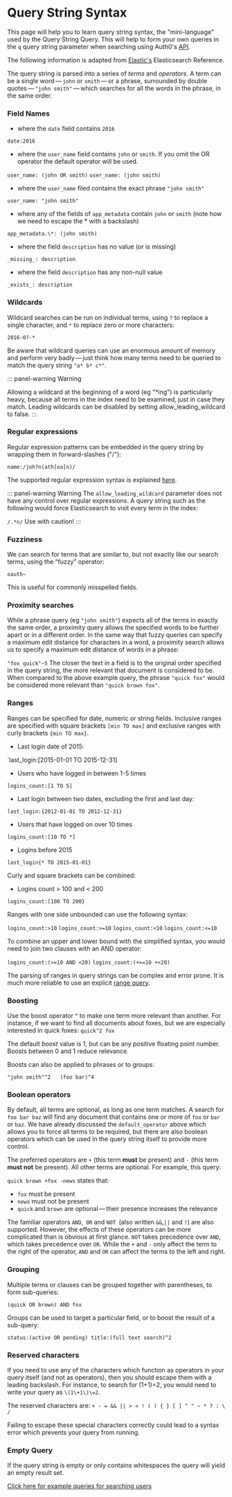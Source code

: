 # Query String Syntax

This page will help you to learn query string syntax, the "mini-language" used by the Query String Query. This will help to form your own queries in the `q` query string parameter when searching using Auth0's [API](/api/v2).

The following information is adapted from [Elastic's](elastic.co) Elasticsearch Reference.

The query string is parsed into a series of *terms* and *operators*. A term can be a single word — `john` or `smith` — or a phrase, surrounded by double quotes — `"john smith"` — which searches for all the words in the phrase, in the same order.

### Field Names

* where the `date` field contains `2016`

`date:2016`

* where the `user_name` field contains `john` or `smith`. If you omit the OR operator the default operator will be used. 

`user_name: (john OR smith)`
`user_name: (john smith)`

* where the `user_name` filed contains the exact phrase `"john smith"`

`user_name: "john smith"`
* where any of the fields of `app_metadata` contain `john` or `smith` (note how we need to escape the * with a backslash)

`app_metadata.\*: (john smith)`

* where the field `description` has no value (or is missing)

`_missing_: description`

* where the field `description` has any non-null value

`_exists_: description`

### Wildcards
Wildcard searches can be run on individual terms, using `?` to replace a single character, and `*` to replace zero or more characters:

`2016-0?-*`

Be aware that wildcard queries can use an enormous amount of memory and perform very badly — just think how many terms need to be queried to match the query string `"a* b* c*"`.

::: panel-warning Warning

Allowing a wildcard at the beginning of a word (eg "\*ing") is particularly heavy, because all terms in the index need to be examined, just in case they match. Leading wildcards can be disabled by setting allow_leading_wildcard to false.
:::

### Regular expressions

Regular expression patterns can be embedded in the query string by wrapping them in forward-slashes ("/"):

`name:/joh?n(ath[oa]n)/`

The supported regular expression syntax is explained [here](https://www.elastic.co/guide/en/elasticsearch/reference/current/query-dsl-regexp-query.html#regexp-syntax).

::: panel-warning Warning
The `allow_leading_wildcard` parameter does not have any control over regular expressions. A query string such as the following would force Elasticsearch to visit every term in the index:

`/.*n/`
Use with caution!
:::

### Fuzziness
We can search for terms that are similar to, but not exactly like our search terms, using the “fuzzy” operator:

`oauth~`

This is useful for commonly misspelled fields.

### Proximity searches
While a phrase query (eg `"john smith"`) expects all of the terms in exactly the same order, a proximity query allows the specified words to be further apart or in a different order. In the same way that fuzzy queries can specify a maximum edit distance for characters in a word, a proximity search allows us to specify a maximum edit distance of words in a phrase:

`"fox quick"~5`
The closer the text in a field is to the original order specified in the query string, the more relevant that document is considered to be. When compared to the above example query, the phrase `"quick fox"` would be considered more relevant than `"quick brown fox"`.

### Ranges
Ranges can be specified for date, numeric or string fields. Inclusive ranges are specified with square brackets `[min TO max]` and exclusive ranges with curly brackets `{min TO max}`.

* Last login date of 2015:

`last_login:[2015-01-01 TO 2015-12-31]

* Users who have logged in between 1-5 times

`logins_count:[1 TO 5]`

* Last login between two dates, excluding the first and last day:

`last_login:{2012-01-01 TO 2012-12-31}`

* Users that have logged on over 10 times

`logins_count:[10 TO *]`

* Logins before 2015

`last_login{* TO 2015-01-01}`

Curly and square brackets can be combined:

* Logins count > 100 and < 200 

`logins_count:[100 TO 200}`

Ranges with one side unbounded can use the following syntax:

`logins_count:>10`
`logins_count:>=10`
`logins_count:<10`
`logins_count:<=10`

To combine an upper and lower bound with the simplified syntax, you would need to join two clauses with an AND operator:

`logins_count:(>=10 AND <20)`
`logins_count:(+>=10 +<20)`

The parsing of ranges in query strings can be complex and error prone. It is much more reliable to use an explicit [range query](https://www.elastic.co/guide/en/elasticsearch/reference/current/query-dsl-range-query.html).

### Boosting
Use the boost operator ^ to make one term more relevant than another. For instance, if we want to find all documents about foxes, but we are especially interested in quick foxes:
`quick^2 fox`

The default *boost* value is 1, but can be any positive floating point number. Boosts between 0 and 1 reduce relevance.

Boosts can also be applied to phrases or to groups:

`"john smith"^2   (foo bar)^4`

### Boolean operators
By default, all terms are optional, as long as one term matches. A search for `foo bar baz` will find any document that contains one or more of `foo` or `bar` or `baz`. We have already discussed the `default_operator` above which allows you to force all terms to be required, but there are also boolean operators which can be used in the query string itself to provide more control.

The preferred operators are `+` (this term **must** be present) and `-` (this term **must not** be present). All other terms are optional. For example, this query:

`quick brown +fox -news`
states that:

* `fox` must be present
* `news` must not be present
* `quick` and `brown` are optional — their presence increases the relevance

The familiar operators `AND`,` OR` and `NOT `(also written `&&`,`||` and `!`) are also supported. However, the effects of these operators can be more complicated than is obvious at first glance. `NOT` takes precedence over `AND`, which takes precedence over `OR`. While the `+` and `-` only affect the term to the right of the operator, `AND` and `OR` can affect the terms to the left and right.

### Grouping

Multiple terms or clauses can be grouped together with parentheses, to form sub-queries:

`(quick OR brown) AND fox`

Groups can be used to target a particular field, or to boost the result of a sub-query:

`status:(active OR pending) title:(full text search)^2`

### Reserved characters

If you need to use any of the characters which function as operators in your query itself (and not as operators), then you should escape them with a leading backslash. For instance, to search for (1+1)=2, you would need to write your query as `\(1\+1\)\=2`.

The reserved characters are: `+ - = && || > < ! ( ) { } [ ] ^ " ~ * ? : \ /`

Failing to escape these special characters correctly could lead to a syntax error which prevents your query from running.

### Empty Query

If the query string is empty or only contains whitespaces the query will yield an empty result set.

[Click here for example queries for searching users](/api/v2/user-search)